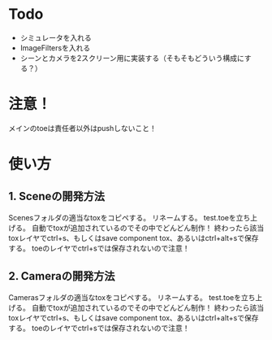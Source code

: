 # Todo
* シミュレータを入れる
* ImageFiltersを入れる
* シーンとカメラを2スクリーン用に実装する（そもそもどういう構成にする？）

# 注意！
メインのtoeは責任者以外はpushしないこと！

# 使い方
## 1. Sceneの開発方法
Scenesフォルダの適当なtoxをコピペする。
リネームする。
test.toeを立ち上げる。
自動でtoxが追加されているのでその中でどんどん制作！
終わったら該当toxレイヤでctrl+s、もしくはsave component tox、あるいはctrl+alt+sで保存する。
toeのレイヤでctrl+sでは保存されないので注意！
## 2. Cameraの開発方法
Camerasフォルダの適当なtoxをコピペする。
リネームする。
test.toeを立ち上げる。
自動でtoxが追加されているのでその中でどんどん制作！
終わったら該当toxレイヤでctrl+s、もしくはsave component tox、あるいはctrl+alt+sで保存する。
toeのレイヤでctrl+sでは保存されないので注意！
